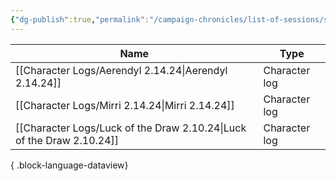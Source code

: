 ```yaml
---
{"dg-publish":true,"permalink":"/campaign-chronicles/list-of-sessions/session-18/","tags":["Event"]}
---
```



| Name                                                                     | Type          |
| ------------------------------------------------------------------------ | ------------- |
| [[Character Logs/Aerendyl 2.14.24\|Aerendyl 2.14.24]]                 | Character log |
| [[Character Logs/Mirri 2.14.24\|Mirri 2.14.24]]                       | Character log |
| [[Character Logs/Luck of the Draw 2.10.24\|Luck of the Draw 2.10.24]] | Character log |

{ .block-language-dataview}
